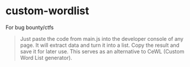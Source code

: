 # custom-wordlist
For bug bounty/ctfs
> Just paste the code from main.js into the developer console of any page. It will extract data and turn it into a list. Copy the result and save it for later use. This serves as an alternative to CeWL (Custom Word List generator).
